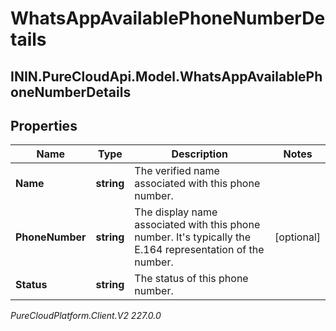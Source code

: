 # WhatsAppAvailablePhoneNumberDetails

## ININ.PureCloudApi.Model.WhatsAppAvailablePhoneNumberDetails

## Properties

|Name | Type | Description | Notes|
|------------ | ------------- | ------------- | -------------|
| **Name** | **string** | The verified name associated with this phone number. | |
| **PhoneNumber** | **string** | The display name associated with this phone number. It&#39;s typically the E.164 representation of the number. | [optional] |
| **Status** | **string** | The status of this phone number. | |



_PureCloudPlatform.Client.V2 227.0.0_
